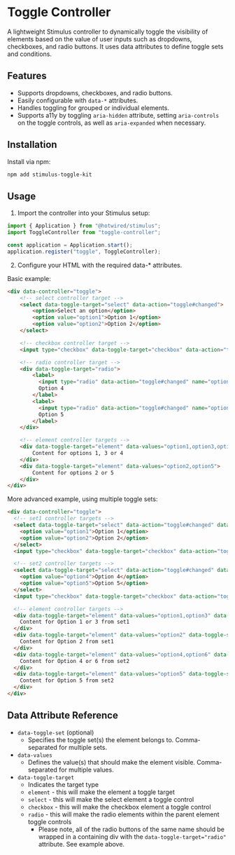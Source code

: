 # Toggle Controller

A lightweight Stimulus controller to dynamically toggle the visibility of elements based on the value of user inputs such as dropdowns, checkboxes, and radio buttons. It uses data attributes to define toggle sets and conditions.

## Features
- Supports dropdowns, checkboxes, and radio buttons.
- Easily configurable with `data-*` attributes.
- Handles toggling for grouped or individual elements.
- Supports a11y by toggling `aria-hidden` attribute, setting `aria-controls` on the toggle controls, as well as `aria-expanded` when necessary.

## Installation

Install via npm:

```bash
npm add stimulus-toggle-kit
```

## Usage

1.	Import the controller into your Stimulus setup:

```javascript
import { Application } from "@hotwired/stimulus";
import ToggleController from "toggle-controller";

const application = Application.start();
application.register("toggle", ToggleController);
```

2.	Configure your HTML with the required data-* attributes.
 
Basic example:

```html
<div data-controller="toggle">
    <!-- select controller target -->
    <select data-toggle-target="select" data-action="toggle#changed">
        <option>Select an option</option>
        <option value="option1">Option 1</option>
        <option value="option2">Option 2</option>
    </select>

    <!-- checkbox controller target -->
    <input type="checkbox" data-toggle-target="checkbox" data-action="toggle#changed" value="option3">

    <!-- radio controller target -->
    <div data-toggle-target="radio">
        <label>
          <input type="radio" data-action="toggle#changed" name="option" value="option4">
          Option 4
        </label>
        <label>
          <input type="radio" data-action="toggle#changed" name="option" value="option5">
          Option 5
        </label>
    </div>

    <!-- element controller targets -->
    <div data-toggle-target="element" data-values="option1,option3,option4">
        Content for options 1, 3 or 4
    </div>
    <div data-toggle-target="element" data-values="option2,option5">
        Content for options 2 or 5
    </div>
</div>
```

More advanced example, using multiple toggle sets:

```html
<div data-controller="toggle">
  <!-- set1 controller targets -->
  <select data-toggle-target="select" data-action="toggle#changed" data-toggle-set="set1">
    <option value="option1">Option 1</option>
    <option value="option2">Option 2</option>
  </select>
  <input type="checkbox" data-toggle-target="checkbox" data-action="toggle#changed" value="option3" data-toggle-set="set1">

  <!-- set2 controller targets -->
  <select data-toggle-target="select" data-action="toggle#changed" data-toggle-set="set2">
    <option value="option4">Option 4</option>
    <option value="option5">Option 5</option>
  </select>
  <input type="checkbox" data-toggle-target="checkbox" data-action="toggle#changed" value="option6" data-toggle-set="set2">

  <!-- element controller targets -->
  <div data-toggle-target="element" data-values="option1,option3" data-toggle-set="set1">
    Content for Option 1 or 3 from set1
  </div>
  <div data-toggle-target="element" data-values="option2" data-toggle-set="set1">
    Content for Option 2 from set1
  </div>
  <div data-toggle-target="element" data-values="option4,option6" data-toggle-set="set2">
    Content for Option 4 or 6 from set2
  </div>
  <div data-toggle-target="element" data-values="option5" data-toggle-set="set2">
    Content for Option 5 from set2
  </div>
</div>
```

## Data Attribute Reference

* `data-toggle-set` (optional)
  * Specifies the toggle set(s) the element belongs to. Comma-separated for multiple sets.
* `data-values`
  * Defines the value(s) that should make the element visible. Comma-separated for multiple values.
* `data-toggle-target`
  * Indicates the target type
  * `element` - this will make the element a toggle target
  * `select` - this will make the select element a toggle control
  * `checkbox` - this will make the checkbox element a toggle control
  * `radio` - this will make the radio elements within the parent element toggle controls
    * Please note, all of the radio buttons of the same name should be wrapped in a containing div with the `data-toggle-target="radio"` attribute. See example above.